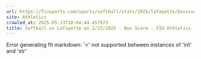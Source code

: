 ```yaml
---
url: https://fiusports.com/sports/softball/stats/2025/lafayette/boxscore/12796
site: Athletics
crawled_at: 2025-05-13T10:04:44.457973
title: Softball vs Lafayette on 2/23/2025 - Box Score - FIU Athletics
---
```


Error generating fit markdown: '<' not supported between instances of 'int' and 'str'